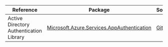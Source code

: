 | Reference | Package | Source |
|---|---|---|
|Active Directory Authentication Library|[Microsoft.Azure.Services.AppAuthentication](https://www.nuget.org/packages/Microsoft.Azure.Services.AppAuthentication)|[GitHub](https://github.com/Azure/azure-sdk-for-net/blob/main/)|
